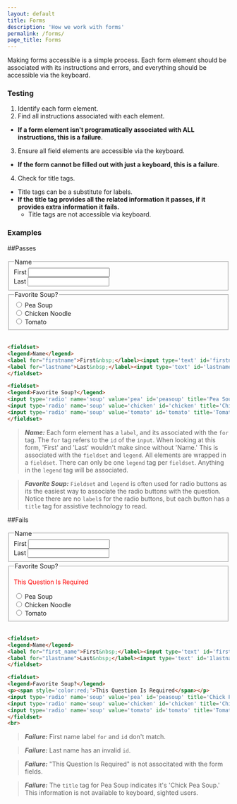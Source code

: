 ```yaml
---
layout: default
title: Forms
description: 'How we work with forms'
permalink: /forms/
page_title: Forms
---
```

Making forms accessible is a simple process. Each form element should be associated with its instructions and errors, and everything should be accessible via the keyboard. 

### Testing 

1. Identify each form element.
2. Find all instructions associated with each element.
  * __If a form element isn't programatically associated with ALL instructions, this is a failure__.
3. Ensure all field elements are accessible via the keyboard.
  * __If the form cannot be filled out with just a keyboard, this is a failure__.
4. Check for title tags.
  * Title tags can be a substitute for labels.
  * __If the title tag provides all the related information it passes, if it provides extra information it fails.__
    * Title tags are not accessible via keyboard.


### Examples
##Passes

<fieldset>
<legend>Name</legend>
<label for="firstname">First&nbsp;</label><input type='text' id='firstname'><br>
<label for="lastname">Last&nbsp;</label><input type='text' id='lastname'>
</fieldset>

<fieldset>
<legend>Favorite Soup?</legend>
<input type='radio' name='soup' value='pea' id='peasoup' title='Pea Soup'>&nbsp;Pea Soup<br>
<input type='radio' name='soup' value='chicken' id='chicken' title='Chicken Noodle'>&nbsp;Chicken Noodle<br>
<input type='radio' name='soup' value='tomato' id='tomato' title='Tomato'>&nbsp;Tomato
</fieldset>
<br>

```html
<fieldset>
<legend>Name</legend>
<label for="firstname">First&nbsp;</label><input type='text' id='firstname'><br>
<label for="lastname">Last&nbsp;</label><input type='text' id='lastname'>
</fieldset>

<fieldset>
<legend>Favorite Soup?</legend>
<input type='radio' name='soup' value='pea' id='peasoup' title='Pea Soup'>&nbsp;Pea Soup<br>
<input type='radio' name='soup' value='chicken' id='chicken' title='Chicken Noodle'>&nbsp;Chicken Noodle<br>
<input type='radio' name='soup' value='tomato' id='tomato' title='Tomato'>&nbsp;Tomato
</fieldset>
```
> ___Name:___ Each form element has a ```label```, and its associated with the ```for``` tag. The ```for``` tag refers to the ```id``` of the ```input```. When looking at this form, 'First' and 'Last' wouldn't make since without 'Name.' This is associated with the ```fieldset``` and ```legend```. All elements are wrapped in a ```fieldset```. There can only be one ```legend``` tag per ```fieldset```. Anything in the ```legend``` tag will be associated.

> ___Favorite Soup:___ ```Fieldset``` and ```legend``` is often used for radio buttons as its the easiest way to associate the radio buttons with the question. Notice there are no ```label```s for the radio buttons, but each button has a ```title``` tag for assistive technology to read. 

##Fails

<fieldset>
<legend>Name</legend>
<label for="first_name">First&nbsp;</label><input type='text' id='firstname'><br>
<label for="1lastname">Last&nbsp;</label><input type='text' id='1lastname'>
</fieldset>

<fieldset>
<legend>Favorite Soup?</legend>
<p><span style='color:red;'>This Question Is Required</span></p>
<input type='radio' name='soup' value='pea' id='peasoup' title='Chick Pea Soup'>&nbsp;Pea Soup<br>
<input type='radio' name='soup' value='chicken' id='chicken' title='Chicken Noodle'>&nbsp;Chicken Noodle<br>
<input type='radio' name='soup' value='tomato' id='tomato' title='Tomato'>&nbsp;Tomato
</fieldset>
<br>

```html
<fieldset>
<legend>Name</legend>
<label for="first_name">First&nbsp;</label><input type='text' id='firstname'><br>
<label for="1lastname">Last&nbsp;</label><input type='text' id='1lastname'>
</fieldset>

<fieldset>
<legend>Favorite Soup?</legend>
<p><span style='color:red;'>This Question Is Required</span></p>
<input type='radio' name='soup' value='pea' id='peasoup' title='Chick Pea Soup'>&nbsp;Pea Soup<br>
<input type='radio' name='soup' value='chicken' id='chicken' title='Chicken Noodle'>&nbsp;Chicken Noodle<br>
<input type='radio' name='soup' value='tomato' id='tomato' title='Tomato'>&nbsp;Tomato
</fieldset>
<br>
```

> ___Failure:___ First name label ```for``` and ```id``` don't match.

> ___Failure:___ Last name has an invalid ```id```.

> ___Failure:___ "This Question Is Required" is not associtated with the form fields.

> ___Failure:___ The ```title``` tag for Pea Soup indicates it's 'Chick Pea Soup.' This information is not available to keyboard, sighted users.


